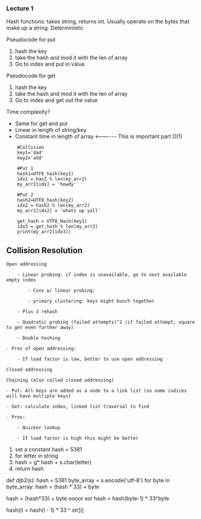 ### Lecture 1
Hash functions: takes string, returns int. Usually operate on the bytes that make up a string. Deterministic

Pseudocode for put
1. hash the key
2. take the hash and mod it with the len of array
3. Go to index and put in value

Pseudocode for get
1. hash the key
2. take the hash and mod it with the len of array
3. Go to index and get out the value

Time complexity?
- Same for get and put
- Linear in length of string/key
- Constant time in length of array <------ This is important part
O(1)

```
    #Collision
    key1='dad'
    key2='add'

    #Put 1
    hash1=UTF8_hash(key1)
    idx1 = has1 % len(my_arr2)
    my_arr2[idx] = 'howdy'

    #Put 2
    hash2=UTF8_hash(key2)
    idx2 = hash2 % len(my_arr2)
    my_arr2[idx2] = 'whats up yall'

    get_hash = UTF8_Hash(key1)
    idx3 = get_hash % len(my_arr2)
    print(my_arr2[idx3])
```

## Collision Resolution
```
Open addressing 

    - Linear probing: if index is unavailable, go to next available empty index

        - Cons w/ linear probing:

        - primary clustering: keys might bunch together

    - Plus 3 rehash

    - Quadratic probing (failed attempts)^2 (if failed attempt, square to get even further away)

    - Double hashing 

- Pros of open addressing:

    - If load factor is low, better to use open addressing
```
```
Closed addressing

Chaining (also called closed addressing)

- Put: All keys are added as a node to a link list (so some indices will have multiple keys)

- Get: calculate index, linked list traversal to find

- Pros:

    - Quicker lookup

    - If load factor is high this might be better
```

1. set a constant hash = 5381
2. for letter in string
3. hash = g* hash + s.char(letter)
2. return hash

def djb2(s):
    hash = 5381
    byte_array = s.encode('utf-8')
    for byte in byte_array:
        hash = (hash * 33) + byte


hash = (hash*33) + byte
oooor xor
hash = hash(byte-1) * 33^byte

hash(i) = hash(i - 1) * 33 ^ str[i]


